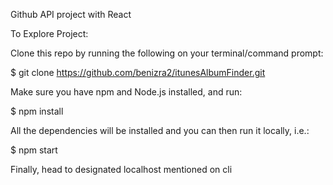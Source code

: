 Github API project with React

To Explore Project:

Clone this repo by running the following on your terminal/command prompt:

$ git clone https://github.com/benizra2/itunesAlbumFinder.git

Make sure you have npm and Node.js installed, and run:

$ npm install

All the dependencies will be installed and you can then run it locally, i.e.:

$ npm start

Finally, head to designated localhost mentioned on cli
